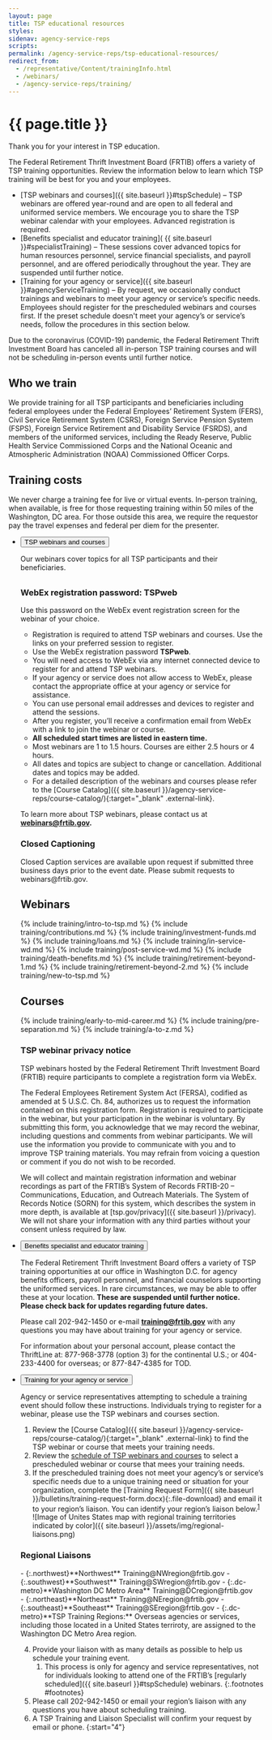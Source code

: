 ```yaml
---
layout: page
title: TSP educational resources
styles:
sidenav: agency-service-reps
scripts:
permalink: /agency-service-reps/tsp-educational-resources/
redirect_from:
  - /representative/Content/trainingInfo.html
  - /webinars/
  - /agency-service-reps/training/
---
```


# {{ page.title }}

Thank you for your interest in TSP education.

The Federal Retirement Thrift Investment Board (FRTIB) offers a variety of TSP training opportunities. Review the information below to learn which TSP training will be best for you and your employees.

- [TSP webinars and courses]({{ site.baseurl }}#tspSchedule) – TSP webinars are offered year-round and are open to all federal and uniformed service members. We encourage you to share the TSP webinar calendar with your employees. Advanced registration is required.
- [Benefits specialist and educator training]( {{ site.baseurl }}#specialistTraining) – These sessions cover advanced topics for human resources personnel, service financial specialists, and payroll personnel, and are offered periodically throughout the year. They are suspended until further notice.
- [Training for your agency or service]({{ site.baseurl }}#agencyServiceTraining) – By request, we occasionally conduct trainings and webinars to meet your agency or service’s specific needs. Employees should register for the prescheduled webinars and courses first. If the preset schedule doesn't meet your agency’s or service’s needs, follow the procedures in this section below.

Due to the coronavirus (COVID-19) pandemic, the Federal Retirement Thrift Investment Board has canceled all in-person TSP training courses and will not be scheduling in-person events until further notice.

## Who we train
We provide training for all TSP participants and beneficiaries including federal employees under the Federal Employees’ Retirement System (FERS), Civil Service Retirement System (CSRS), Foreign Service Pension System (FSPS), Foreign Service Retirement and Disability Service (FSRDS), and members of the uniformed services, including the Ready Reserve, Public Health Service Commissioned Corps and the National Oceanic and Atmospheric Administration (NOAA) Commissioned Officer Corps.

## Training costs
We never charge a training fee for live or virtual events. In-person training, when available, is free for those requesting training within 50 miles of the Washington, DC area. For those outside this area, we require the requestor pay the travel expenses and federal per diem for the presenter.

<ul class="usa-accordion">
<!-- WEBINARS and COURSES-->
<li>
<section id="tspSchedule">
<button
class="usa-accordion-button"
aria-expanded="true"
aria-controls="webinars">
TSP webinars and courses
</button>
<div id="webinars" class="usa-accordion-content" markdown="1">

Our webinars cover topics for all TSP participants and their beneficiaries.

<div class="usa-alert  usa-alert-info usa-alert-paragraph">
<div class="usa-alert-body">
<h3 class="usa-alert-heading" style="padding-top: .5rem;">
WebEx registration password: TSPweb
</h3>
<p>Use this password on the WebEx event registration screen for the webinar of your choice.</p>
</div>
</div>

- Registration is required to attend TSP webinars and courses. Use the links on your preferred session to register.
- Use the WebEx registration password **TSPweb**.
- You will need access to WebEx via any internet connected device to register for and attend TSP webinars.
- If your agency or service does not allow access to WebEx, please contact the appropriate office at your agency or service for assistance.
- You can use personal email addresses and devices to register and attend the sessions.
- After you register, you’ll receive a confirmation email from WebEx with a link to join the webinar or course.
- **All scheduled start times are listed in eastern time.**
- Most webinars are 1 to 1.5 hours. Courses are either 2.5 hours or 4 hours.
- All dates and topics are subject to change or cancellation. Additional dates and topics may be added.
- For a detailed description of the webinars and courses please refer to the [Course Catalog]({{ site.baseurl }}/agency-service-reps/course-catalog/){:target="\_blank" .external-link}.


To learn more about TSP webinars, please contact us at **webinars@frtib.gov.**

<div class="usa-alert usa-alert-info cc usa-alert-paragraph">
  <div class="usa-alert-body">
    <h3 class="usa-alert-heading">Closed Captioning</h3>
    <p class="usa-alert-text">Closed Caption services are available upon request if submitted three business days prior to the event date. Please submit requests to webinars@frtib.gov.</p>
  </div>
</div>

## Webinars
{% include training/intro-to-tsp.md %}
{% include training/contributions.md %}
{% include training/investment-funds.md %}
{% include training/loans.md %}
{% include training/in-service-wd.md %}
{% include training/post-service-wd.md %}
{% include training/death-benefits.md %}
{% include training/retirement-beyond-1.md %}
{% include training/retirement-beyond-2.md %}
{% include training/new-to-tsp.md %}

## Courses
{% include training/early-to-mid-career.md %}
{% include training/pre-separation.md %}
{% include training/a-to-z.md %}


### TSP webinar privacy notice

TSP webinars hosted by the Federal Retirement Thrift Investment Board (FRTIB) require participants to complete a registration form via WebEx.

The Federal Employees Retirement System Act (FERSA), codified as amended at 5 U.S.C. Ch. 84, authorizes us to request the information contained on this registration form. Registration is required to participate in the webinar, but your participation in the webinar is voluntary. By submitting this form, you acknowledge that we may record the webinar, including questions and comments from webinar participants. We will use the information you provide to communicate with you and to improve TSP training materials. You may refrain from voicing a question or comment if you do not wish to be recorded.

We will collect and maintain registration information and webinar recordings as part of the FRTIB’s System of Records FRTIB-20 – Communications, Education, and Outreach Materials. The System of Records Notice (SORN) for this system, which describes the system in more depth, is available at [tsp.gov/privacy]({{ site.baseurl }}/privacy). We will not share your information with any third parties without your consent unless required by law.


</div>
</section>
</li>


<!-- Benefits specialist and educator training -->
<li>
<section id="specialistTraining">
<button
class="usa-accordion-button"
aria-expanded="false"
aria-controls="specialist-training">
Benefits specialist and educator training
</button>
<div id="specialist-training" class="usa-accordion-content" markdown="1">

The Federal Retirement Thrift Investment Board offers a variety of TSP training opportunities at our office in Washington D.C. for agency benefits officers, payroll personnel, and financial counselors supporting the uniformed services. In rare circumstances, we may be able to offer these at your location. **These are suspended until further notice. Please check back for updates regarding future dates.**

Please call 202-942-1450 or e-mail **training@frtib.gov** with any questions you may have about training for your agency or service.

For information about your personal account, please contact the ThriftLine at: <span class="nobr">877-968-3778</span> (option 3) for the continental U.S.; or <span class="nobr">404-233-4400</span> for overseas; or <span class="nobr">877-847-4385</span> for TOD.
</div>
</section>
</li>


<!-- Training for your agency or service  -->

<li>
<section id="agencyServiceTraining">
<button
class="usa-accordion-button"
aria-expanded="false"
aria-controls="agency-service-training">
Training for your agency or service                                                                                                                 
</button>
<div id="agency-service-training" class="usa-accordion-content" markdown="1">

Agency or service representatives attempting to schedule a training event should follow these instructions. Individuals trying to register for a webinar, please use the TSP webinars and courses section.
1. Review the [Course Catalog]({{ site.baseurl }}/agency-service-reps/course-catalog/){:target="\_blank" .external-link} to find the TSP webinar or course that meets your training needs.
2. Review the [schedule of TSP webinars and courses](#tspSchedule) to select a prescheduled webinar or course that mees your training needs.
3. If the prescheduled training does not meet your agency’s or service’s specific needs due to a unique training need or situation for your organization, complete the [Training Request Form]({{ site.baseurl }}/bulletins/training-request-form.docx){:.file-download} and email it to your region’s liaison. You can identify your region’s liaison below.<sup>[1](#footnotes)</sup>   
   ![Image of Unites States map with regional training territories indicated by color]({{ site.baseurl }}/assets/img/regional-liaisons.png)   

### Regional Liaisons
<div class="usa-grid regional">
<div class="usa-width-one-half" markdown="1">
- {:.northwest}**Northwest**  
  Training@NWregion@frtib.gov
- {:.southwest}**Southwest**   
  Training@SWregion@frtib.gov
- {:.dc-metro}**Washington DC Metro Area**    
  Training@DCregion@frtib.gov
</div>
<div class="usa-width-one-half" markdown="1">
- {:.northeast}**Northeast**   
  Training@NEregion@frtib.gov
- {:.southeast}**Southeast**   
  Training@SEregion@frtib.gov
- {:.dc-metro}**TSP Training Regions:**   
  Overseas agencies or services, including those located in a United States terriroty, are assigned to the Washington DC Metro Area region.
</div>
</div>

4. Provide your liaison with as many details as possible to help us schedule your training event.   
   1. This process is only for agency and service representatives, not for individuals looking to attend one of the FRTIB’s <span class="nobr">[regularly scheduled]({{ site.baseurl }}#tspSchedule)</span> webinars.
   {:.footnotes #footnotes}
5. Please call 202-942-1450 or email your region’s liaison with any questions you have about scheduling training.   
6. A TSP Training and Liaison Specialist will confirm your request by email or phone.
{:start="4"}
</div>
</section>
</li>
</ul>
<!-- CONTENT END -->
